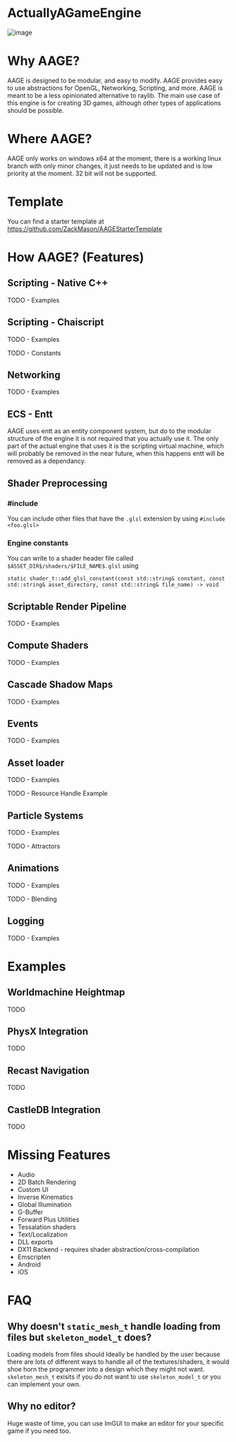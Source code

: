 # ActuallyAGameEngine

![image](https://user-images.githubusercontent.com/3623261/184268773-de19e916-4889-450d-9553-8c058959e6c0.png)

# Why AAGE?

AAGE is designed to be modular, and easy to modify. AAGE provides easy to use abstractions for OpenGL, Networking, Scripting, and more.
AAGE is meant to be a less opinionated alternative to raylib. The main use case of this engine is for creating 3D games, although other types of applications should be possible.

# Where AAGE?

AAGE only works on windows x64 at the moment, there is a working linux branch with only minor changes, it just needs to be updated and is low priority at the moment. 32 bit will not be supported.

# Template

You can find a starter template at https://github.com/ZackMason/AAGEStarterTemplate

# How AAGE? (Features)

## Scripting - Native C++

TODO - Examples

## Scripting - Chaiscript

TODO - Examples

TODO - Constants

## Networking

TODO - Examples

## ECS - Entt

AAGE uses entt as an entity component system, but do to the modular structure of the engine it is not required that you actually use it.
The only part of the actual engine that uses it is the scripting virtual machine, which will probably be removed in the near future, when this happens entt will be removed as a dependancy.

## Shader Preprocessing 


### #include

You can include other files that have the `.glsl` extension by using `#include <foo.glsl>`

### Engine constants

You can write to a shader header file called `$ASSET_DIR$/shaders/$FILE_NAME$.glsl` using 
```
static shader_t::add_glsl_constant(const std::string& constant, const std::string& asset_directory, const std::string& file_name) -> void
```

## Scriptable Render Pipeline

TODO - Examples

## Compute Shaders

TODO - Examples

## Cascade Shadow Maps

TODO - Examples

## Events

TODO - Examples

## Asset loader

TODO - Examples

TODO - Resource Handle Example

## Particle Systems

TODO - Examples

TODO - Attractors

## Animations

TODO - Examples

TODO - Blending

## Logging

TODO - Examples

# Examples

## Worldmachine Heightmap

TODO

## PhysX Integration

TODO

## Recast Navigation 

TODO

## CastleDB Integration

TODO

# Missing Features

- Audio
- 2D Batch Rendering
- Custom UI
- Inverse Kinematics
- Global Illumination
- G-Buffer
- Forward Plus Utilities
- Tessalation shaders
- Text/Localization 
- DLL exports
- DX11 Backend - requires shader abstraction/cross-compilation
- Emscripten
- Android
- iOS

# FAQ

## Why doesn't `static_mesh_t` handle loading from files but `skeleton_model_t` does?

Loading models from files should Ideally be handled by the user because there are lots of different ways to handle all of the textures/shaders, it would shoe horn the programmer into a design which they might not want. `skeleton_mesh_t` exisits if you do not want to use `skeleton_model_t` or you can implement your own.


## Why no editor?

Huge waste of time, you can use ImGUI to make an editor for your specific game if you need too.


